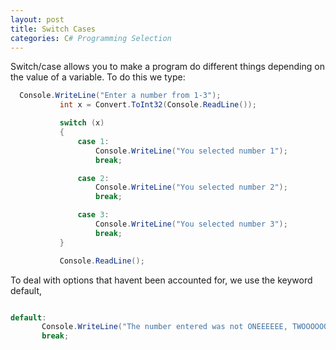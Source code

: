 ```yaml
--- 
layout: post
title: Switch Cases
categories: C# Programming Selection
---
```

 
 Switch/case allows you to make a program do different things depending on the value of a variable. To do this we type:
 
 ```csharp
   Console.WriteLine("Enter a number from 1-3");
            int x = Convert.ToInt32(Console.ReadLine());

            switch (x)
            {
                case 1:
                    Console.WriteLine("You selected number 1");
                    break;

                case 2:
                    Console.WriteLine("You selected number 2");
                    break;

                case 3:
                    Console.WriteLine("You selected number 3");
                    break;
            }

            Console.ReadLine();
 
 ```
 To deal with options that havent been accounted for, we use the keyword default,
 
 ```csharp 

default:
        Console.WriteLine("The number entered was not ONEEEEEE, TWOOOOOOOOO or THREEEEEEEEEEEEEE");
        break;

 ```
